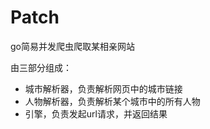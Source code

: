 # Patch

go简易并发爬虫爬取某相亲网站



由三部分组成：

- 城市解析器，负责解析网页中的城市链接
- 人物解析器，负责解析某个城市中的所有人物
- 引擎，负责发起url请求，并返回结果
